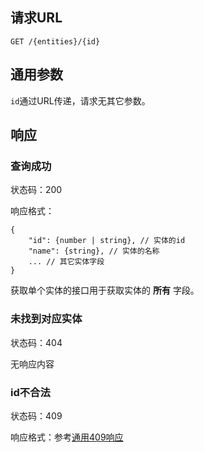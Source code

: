 ## 请求URL

    GET /{entities}/{id}

## 通用参数

`id`通过URL传递，请求无其它参数。

## 响应

### 查询成功

状态码：200

响应格式：

    {
        "id": {number | string}, // 实体的id
        "name": {string}, // 实体的名称
        ... // 其它实体字段
    }

获取单个实体的接口用于获取实体的 **所有** 字段。

### 未找到对应实体

状态码：404

无响应内容

### id不合法

状态码：409

响应格式：参考[通用409响应](https://github.com/ecomfe/ub-ria/wiki/%E5%89%8D%E5%90%8E%E7%AB%AF%E6%8E%A5%E5%8F%A3%E8%A7%84%E8%8C%83-%E9%80%9A%E7%94%A8%E5%93%8D%E5%BA%94%E6%A0%BC%E5%BC%8F#%E5%8F%82%E6%95%B0%E6%97%A0%E6%95%88)